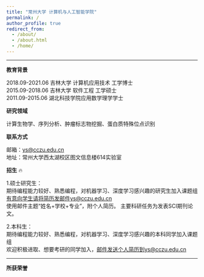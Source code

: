 ```yaml
---
title: "常州大学 计算机与人工智能学院"
permalink: /
author_profile: true
redirect_from: 
  - /about/
  - /about.html
  - /home/
---
```


---
**教育背景**

2018.09-2021.06  吉林大学 计算机应用技术 工学博士<br>2015.09-2018.06  吉林大学 软件工程 工学硕士<br>2011.09-2015.06  湖北科技学院应用数学理学学士

**研究领域**

计算生物学、序列分析、肿瘤标志物挖掘、蛋白质特殊位点识别

**联系方式**

邮箱：ys@cczu.edu.cn <br>
地址：常州大学西太湖校区图文信息楼614实验室

**招生**  :fire: 

1.硕士研究生：<br>
期待编程能力较好、熟悉编程，对机器学习、深度学习感兴趣的研究生加入课题组<br>
有意向学生请将简历发邮件ys@cczu.edu.cn<br>
使用邮件主题“姓名+学校+专业”，附个人简历。
主要科研任务为发表SCI期刊论文。

2.本科生：<br>
期待编程能力较好、熟悉编程，对机器学习、深度学习感兴趣的本科同学加入课题组<br>
欢迎积极进取、想要考研的同学加入，邮件发送个人简历到ys@cczu.edu.cn<br>

---




**所获荣誉**


